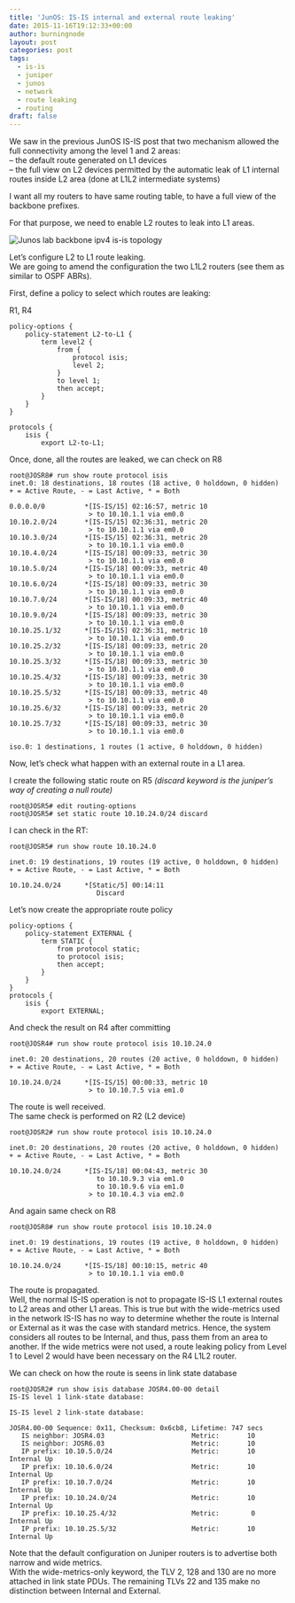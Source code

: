 ```yaml
---
title: 'JunOS: IS-IS internal and external route leaking'
date: 2015-11-16T19:12:33+00:00
author: burningnode
layout: post
categories: post
tags:
  - is-is
  - juniper
  - junos
  - network
  - route leaking
  - routing
draft: false
---
```


We saw in the previous JunOS IS-IS post that two mechanism allowed the full connectivity among the level 1 and 2 areas:  
&#8211; the default route generated on L1 devices  
&#8211; the full view on L2 devices permitted by the automatic leak of L1 internal routes inside L2 area (done at L1L2 intermediate systems)  

I want all my routers to have same routing table, to have a full view of the backbone prefixes.  

For that purpose, we need to enable L2 routes to leak into L1 areas.  

![Junos lab backbone ipv4 is-is topology](http://www.brngnd.com/images/2015/11/junos-bbone-lab-isis-topology.png")

Let&#8217;s configure L2 to L1 route leaking.  
We are going to amend the configuration the two L1L2 routers (see them as similar to OSPF ABRs).  

First, define a policy to select which routes are leaking:  

R1, R4

```
policy-options {
    policy-statement L2-to-L1 {
        term level2 {
            from {
                protocol isis;
                level 2;
            }
            to level 1;
            then accept;
        }
    }
}

protocols {
    isis {
        export L2-to-L1;
```

Once, done, all the routes are leaked, we can check on R8

```
root@JOSR8# run show route protocol isis
inet.0: 18 destinations, 18 routes (18 active, 0 holddown, 0 hidden)
+ = Active Route, - = Last Active, * = Both

0.0.0.0/0          *[IS-IS/15] 02:16:57, metric 10
                    > to 10.10.1.1 via em0.0
10.10.2.0/24       *[IS-IS/15] 02:36:31, metric 20
                    > to 10.10.1.1 via em0.0
10.10.3.0/24       *[IS-IS/15] 02:36:31, metric 20
                    > to 10.10.1.1 via em0.0
10.10.4.0/24       *[IS-IS/18] 00:09:33, metric 30
                    > to 10.10.1.1 via em0.0
10.10.5.0/24       *[IS-IS/18] 00:09:33, metric 40
                    > to 10.10.1.1 via em0.0
10.10.6.0/24       *[IS-IS/18] 00:09:33, metric 30
                    > to 10.10.1.1 via em0.0
10.10.7.0/24       *[IS-IS/18] 00:09:33, metric 40
                    > to 10.10.1.1 via em0.0
10.10.9.0/24       *[IS-IS/18] 00:09:33, metric 30
                    > to 10.10.1.1 via em0.0
10.10.25.1/32      *[IS-IS/15] 02:36:31, metric 10
                    > to 10.10.1.1 via em0.0
10.10.25.2/32      *[IS-IS/18] 00:09:33, metric 20
                    > to 10.10.1.1 via em0.0
10.10.25.3/32      *[IS-IS/18] 00:09:33, metric 30
                    > to 10.10.1.1 via em0.0
10.10.25.4/32      *[IS-IS/18] 00:09:33, metric 30
                    > to 10.10.1.1 via em0.0
10.10.25.5/32      *[IS-IS/18] 00:09:33, metric 40
                    > to 10.10.1.1 via em0.0
10.10.25.6/32      *[IS-IS/18] 00:09:33, metric 20
                    > to 10.10.1.1 via em0.0
10.10.25.7/32      *[IS-IS/18] 00:09:33, metric 30
                    > to 10.10.1.1 via em0.0

iso.0: 1 destinations, 1 routes (1 active, 0 holddown, 0 hidden)

```

Now, let&#8217;s check what happen with an external route in a L1 area.

I create the following static route on R5 _(discard keyword is the juniper&#8217;s way of creating a null route)_

```
root@JOSR5# edit routing-options
root@JOSR5# set static route 10.10.24.0/24 discard
```

I can check in the RT: 

```
root@JOSR5# run show route 10.10.24.0

inet.0: 19 destinations, 19 routes (19 active, 0 holddown, 0 hidden)
+ = Active Route, - = Last Active, * = Both

10.10.24.0/24      *[Static/5] 00:14:11
                      Discard

```

Let&#8217;s now create the appropriate route policy

```
policy-options {
    policy-statement EXTERNAL {
        term STATIC {
            from protocol static;
            to protocol isis;
            then accept;
        }
    }
}
protocols {
    isis {
        export EXTERNAL;
```

And check the result on R4 after committing

```
root@JOSR4# run show route protocol isis 10.10.24.0

inet.0: 20 destinations, 20 routes (20 active, 0 holddown, 0 hidden)
+ = Active Route, - = Last Active, * = Both

10.10.24.0/24      *[IS-IS/15] 00:00:33, metric 10
                    > to 10.10.7.5 via em1.0

```

The route is well received.  
The same check is performed on R2 (L2 device)

```
root@JOSR2# run show route protocol isis 10.10.24.0

inet.0: 20 destinations, 20 routes (20 active, 0 holddown, 0 hidden)
+ = Active Route, - = Last Active, * = Both

10.10.24.0/24      *[IS-IS/18] 00:04:43, metric 30
                      to 10.10.9.3 via em1.0
                      to 10.10.9.6 via em1.0
                    > to 10.10.4.3 via em2.0

```

And again same check on R8

```
root@JOSR8# run show route protocol isis 10.10.24.0

inet.0: 19 destinations, 19 routes (19 active, 0 holddown, 0 hidden)
+ = Active Route, - = Last Active, * = Both

10.10.24.0/24      *[IS-IS/18] 00:10:15, metric 40
                    > to 10.10.1.1 via em0.0

```

The route is propagated.  
Well, the normal IS-IS operation is not to propagate IS-IS L1 external routes to L2 areas and other L1 areas. This is true but with the wide-metrics used in the network IS-IS has no way to determine whether the route is Internal or External as it was the case with standard metrics. Hence, the system considers all routes to be Internal, and thus, pass them from an area to another. If the wide metrics were not used, a route leaking policy from Level 1 to Level 2 would have been necessary on the R4 L1L2 router.   

We can check on how the route is seens in link state database 

```
root@JOSR2# run show isis database JOSR4.00-00 detail
IS-IS level 1 link-state database:

IS-IS level 2 link-state database:

JOSR4.00-00 Sequence: 0x11, Checksum: 0x6cb8, Lifetime: 747 secs
   IS neighbor: JOSR4.03                      Metric:       10
   IS neighbor: JOSR6.03                      Metric:       10
   IP prefix: 10.10.5.0/24                    Metric:       10 Internal Up
   IP prefix: 10.10.6.0/24                    Metric:       10 Internal Up
   IP prefix: 10.10.7.0/24                    Metric:       10 Internal Up
   IP prefix: 10.10.24.0/24                   Metric:       10 Internal Up
   IP prefix: 10.10.25.4/32                   Metric:        0 Internal Up
   IP prefix: 10.10.25.5/32                   Metric:       10 Internal Up

```

Note that the default configuration on Juniper routers is to advertise both narrow and wide metrics.  
With the wide-metrics-only keyword, the TLV 2, 128 and 130 are no more attached in link state PDUs. The remaining TLVs 22 and 135 make no distinction between Internal and External.  